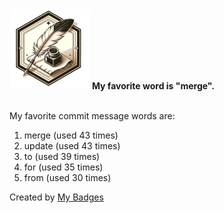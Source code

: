 <img src="https://github.com/my-badges/my-badges/blob/master/badges/favorite-word/favorite-word.png?raw=true" alt="My favorite word is &quot;merge&quot;." title="My favorite word is &quot;merge&quot;." width="128">
<strong>My favorite word is &quot;merge&quot;.</strong>
<br><br>

My favorite commit message words are:

1. merge (used 43 times)
2. update (used 43 times)
3. to (used 39 times)
4. for (used 35 times)
5. from (used 30 times)


Created by <a href="https://github.com/my-badges/my-badges">My Badges</a>